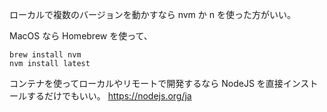 ローカルで複数のバージョンを動かすなら nvm か n を使った方がいい。

MacOS なら Homebrew を使って、

```
brew install nvm
nvm install latest
```

コンテナを使ってローカルやリモートで開発するなら NodeJS を直接インストールするだけでもいい。
https://nodejs.org/ja
